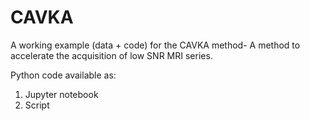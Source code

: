 # CAVKA
A working example (data + code) for the CAVKA method- A method to accelerate the acquisition of low SNR MRI series.

Python code available as:
1) Jupyter notebook
2) Script


